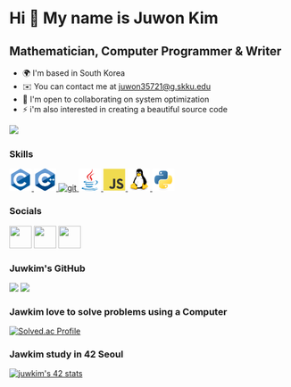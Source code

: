 Hi 👋 My name is Juwon Kim
===========================

Mathematician, Computer Programmer & Writer
-------------

* 🌍  I'm based in South Korea
* ✉️  You can contact me at [juwon35721@g.skku.edu](mailto:juwon35721@g.skku.edu)
* 🤝  I'm open to collaborating on system optimization
* ⚡  i'm also interested in creating a beautiful source code         

<a href="https://www.github.com/juwkim" target="_blank" rel="noreferrer">
  <img src="https://img.shields.io/github/followers/juwkim?logo=github&style=for-the-badge&color=0891b2&labelColor=1c1917" /></a>

### Skills
<p align="left"> <a href="https://www.cprogramming.com/" target="_blank" rel="noreferrer"> <img src="https://raw.githubusercontent.com/devicons/devicon/master/icons/c/c-original.svg" alt="c" width="40" height="40"/> </a> <a href="https://www.w3schools.com/cpp/" target="_blank" rel="noreferrer"> <img src="https://raw.githubusercontent.com/devicons/devicon/master/icons/cplusplus/cplusplus-original.svg" alt="cplusplus" width="40" height="40"/> </a> <a href="https://git-scm.com/" target="_blank" rel="noreferrer"> <img src="https://www.vectorlogo.zone/logos/git-scm/git-scm-icon.svg" alt="git" width="40" height="40"/> </a> <a href="https://www.java.com" target="_blank" rel="noreferrer"> <img src="https://raw.githubusercontent.com/devicons/devicon/master/icons/java/java-original.svg" alt="java" width="40" height="40"/> </a> <a href="https://developer.mozilla.org/en-US/docs/Web/JavaScript" target="_blank" rel="noreferrer"> <img src="https://raw.githubusercontent.com/devicons/devicon/master/icons/javascript/javascript-original.svg" alt="javascript" width="40" height="40"/> </a> <a href="https://www.linux.org/" target="_blank" rel="noreferrer"> <img src="https://raw.githubusercontent.com/devicons/devicon/master/icons/linux/linux-original.svg" alt="linux" width="40" height="40"/> </a> <a href="https://www.python.org" target="_blank" rel="noreferrer"> <img src="https://raw.githubusercontent.com/devicons/devicon/master/icons/python/python-original.svg" alt="python" width="40" height="40"/> </a> </p>

### Socials
<p align="left">
<a href="https://instagram.com/11juwon11" target="blank" rel="noreferrer"><img src="https://raw.githubusercontent.com/rahuldkjain/github-profile-readme-generator/master/src/images/icons/Social/instagram.svg" width="40" height="40" /></a>
<a href="https://www.github.com/juwkim" target="_blank" rel="noreferrer"><img src="https://raw.githubusercontent.com/danielcranney/readme-generator/main/public/icons/socials/github-dark.svg" width="40" height="40" /></a>
<a href="https://www.linkedin.com/in/주원-김-8234b6251" target="_blank" rel="noreferrer"><img src="https://raw.githubusercontent.com/danielcranney/readme-generator/main/public/icons/socials/linkedin.svg" width="40" height="40" /></a>
  
### Juwkim's GitHub
<a href="http://www.github.com/juwkim"><img src="https://github-readme-stats.vercel.app/api?username=juwkim&show_icons=true&hide=&count_private=true&title_color=0891b2&text_color=ffffff&icon_color=0891b2&bg_color=1c1917&hide_border=true&show_icons=true"></a>
<a href="https://github.com/juwkim" align="left"><img src="https://github-readme-stats.vercel.app/api/top-langs/?username=juwkim&langs_count=10&title_color=0891b2&text_color=ffffff&icon_color=0891b2&bg_color=1c1917&hide_border=true&locale=en&custom_title=Top%20%Languages"></a>

### Jawkim love to solve problems using a Computer
[![Solved.ac Profile](http://mazassumnida.wtf/api/v2/generate_badge?boj=faang12594)](https://solved.ac/faang12594)

### Jawkim study in 42 Seoul
[![juwkim's 42 stats](https://badge.mediaplus.ma/colorfulwaves/juwkim?1337Badge=off&UM6P=off)](https://github.com/oakoudad/badge42)
